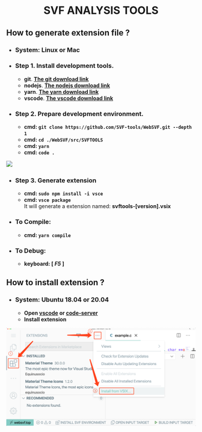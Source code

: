 # **<p align="center">SVF ANALYSIS TOOLS</p>**
## **How to generate extension file ?**
-  ### System: **Linux or Mac**  
-  ### **Step 1. Install development tools.**
    - **git**. **[The git download link](https://code.visualstudio.com/)**
    - **nodejs**. **[The nodejs download link](https://nodejs.org/zh-cn/download/)**
    - **yarn**. **[The yarn download link](https://classic.yarnpkg.com/en/docs/install/#windows-stable)**
    - **vscode**. **[The vscode download link](https://code.visualstudio.com/)**

-  ### **Step 2. Prepare development environment.**
    - **cmd: `git clone https://github.com/SVF-tools/WebSVF.git --depth 1`**  
    - **cmd: `cd ./WebSVF/src/SVFTOOLS`**  
    - **cmd: `yarn`**  
    - **cmd: `code .`**  
<img src='https://github.com/SVF-tools/WebSVF/blob/master/docs/env.gif?raw=true' width='720'/>

- ### **Step 3. Generate extension**
    - **cmd: `sudo npm install -i vsce`** 
    - **cmd: `vsce package`**  
It will generate a extension named: **svftools-[version].vsix**

-  ### **To Compile:**   
    - **cmd: `yarn compile`**  
-  ### **To Debug:**  
    - **keyboard: [ _F5_ ]**  

## **How to install extension ?**

-  ### System: **Ubuntu 18.04 or 20.04**
    - **Open [vscode](https://code.visualstudio.com/) or [code-server](https://github.com/cdr/code-server)**  
    - **Install extension**  
<img src='https://github.com/SVF-tools/WebSVF/blob/master/docs/vsix_install.png?raw=true' width='720'/>
